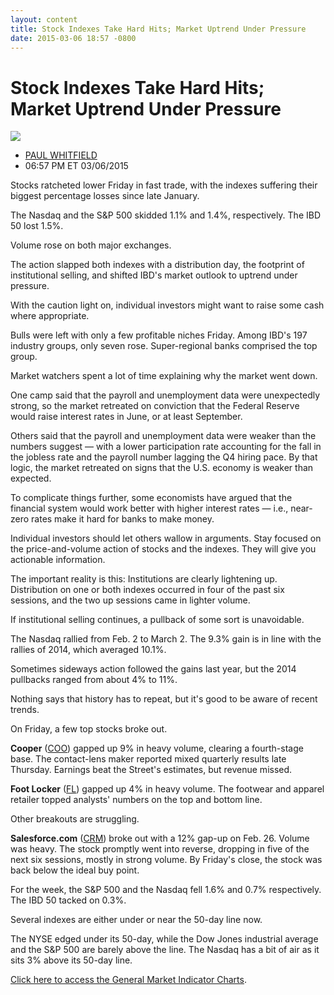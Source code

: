 ```yaml
---
layout: content
title: Stock Indexes Take Hard Hits; Market Uptrend Under Pressure
date: 2015-03-06 18:57 -0800
---
```



Stock Indexes Take Hard Hits; Market Uptrend Under Pressure
============================================================


![](https://www.investors.com/wp-content/uploads/ibd-migrated-images/MPv_150309_635612529667226783.png)

* [PAUL WHITFIELD](https://www.investors.com/author/whitfieldp/ "Posts by PAUL WHITFIELD")
* 06:57 PM ET 03/06/2015





Stocks ratcheted lower Friday in fast trade, with the indexes suffering their biggest percentage losses since late January.


The Nasdaq and the S&P 500 skidded 1.1% and 1.4%, respectively. The IBD 50 lost 1.5%.


Volume rose on both major exchanges.


The action slapped both indexes with a distribution day, the footprint of institutional selling, and shifted IBD's market outlook to uptrend under pressure.


With the caution light on, individual investors might want to raise some cash where appropriate.


Bulls were left with only a few profitable niches Friday. Among IBD's 197 industry groups, only seven rose. Super-regional banks comprised the top group.


Market watchers spent a lot of time explaining why the market went down.


One camp said that the payroll and unemployment data were unexpectedly strong, so the market retreated on conviction that the Federal Reserve would raise interest rates in June, or at least September.


Others said that the payroll and unemployment data were weaker than the numbers suggest — with a lower participation rate accounting for the fall in the jobless rate and the payroll number lagging the Q4 hiring pace. By that logic, the market retreated on signs that the U.S. economy is weaker than expected.


To complicate things further, some economists have argued that the financial system would work better with higher interest rates — i.e., near-zero rates make it hard for banks to make money.


Individual investors should let others wallow in arguments. Stay focused on the price-and-volume action of stocks and the indexes. They will give you actionable information.


The important reality is this: Institutions are clearly lightening up. Distribution on one or both indexes occurred in four of the past six sessions, and the two up sessions came in lighter volume.


If institutional selling continues, a pullback of some sort is unavoidable.


The Nasdaq rallied from Feb. 2 to March 2. The 9.3% gain is in line with the rallies of 2014, which averaged 10.1%.


Sometimes sideways action followed the gains last year, but the 2014 pullbacks ranged from about 4% to 11%.


Nothing says that history has to repeat, but it's good to be aware of recent trends.


On Friday, a few top stocks broke out.


**Cooper** ([COO](https://research.investors.com/quote.aspx?symbol=COO)) gapped up 9% in heavy volume, clearing a fourth-stage base. The contact-lens maker reported mixed quarterly results late Thursday. Earnings beat the Street's estimates, but revenue missed.


**Foot Locker** ([FL](https://research.investors.com/quote.aspx?symbol=FL)) gapped up 4% in heavy volume. The footwear and apparel retailer topped analysts' numbers on the top and bottom line.


Other breakouts are struggling.


**Salesforce.com** ([CRM](https://research.investors.com/quote.aspx?symbol=CRM)) broke out with a 12% gap-up on Feb. 26. Volume was heavy. The stock promptly went into reverse, dropping in five of the next six sessions, mostly in strong volume. By Friday's close, the stock was back below the ideal buy point.


For the week, the S&P 500 and the Nasdaq fell 1.6% and 0.7% respectively. The IBD 50 tacked on 0.3%.


Several indexes are either under or near the 50-day line now.


The NYSE edged under its 50-day, while the Dow Jones industrial average and the S&P 500 are barely above the line. The Nasdaq has a bit of air as it sits 3% above its 50-day line.


[Click here to access the General Market Indicator Charts](https://www.investors.com/pdf/GMI_030915.pdf).




